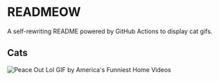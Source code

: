 # READMEOW

A self-rewriting README powered by GitHub Actions to display cat gifs.

## Cats

![Peace Out Lol GIF by America's Funniest Home Videos](https://media2.giphy.com/media/l4KibK3JwaVo0CjDO/200.gif?cid=9acd02daiwld8ax4c7y27tyfbseanu6pe623gf57nv1wkx9d&ep=v1_gifs_search&rid=200.gif&ct=g)
